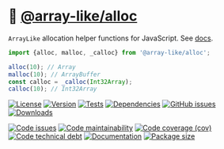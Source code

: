 :seat: [@array-like/alloc](https://array-like.github.io/alloc)
==

`ArrayLike` allocation helper functions for JavaScript.
See [docs](https://array-like.github.io/alloc/index.html).

```js
import {alloc, malloc, _calloc} from '@array-like/alloc';

alloc(10); // Array
malloc(10); // ArrayBuffer
const calloc = _calloc(Int32Array);
calloc(10); // Int32Array
```

[![License](https://img.shields.io/github/license/array-like/alloc.svg)](https://raw.githubusercontent.com/array-like/alloc/main/LICENSE)
[![Version](https://img.shields.io/npm/v/@array-like/alloc.svg)](https://www.npmjs.org/package/@array-like/alloc)
[![Tests](https://img.shields.io/github/actions/workflow/status/array-like/alloc/ci.yml?branch=main&event=push&label=tests)](https://github.com/array-like/alloc/actions/workflows/ci.yml?query=branch:main)
[![Dependencies](https://img.shields.io/librariesio/github/array-like/alloc.svg)](https://github.com/array-like/alloc/network/dependencies)
[![GitHub issues](https://img.shields.io/github/issues/array-like/alloc.svg)](https://github.com/array-like/alloc/issues)
[![Downloads](https://img.shields.io/npm/dm/@array-like/alloc.svg)](https://www.npmjs.org/package/@array-like/alloc)

[![Code issues](https://img.shields.io/codeclimate/issues/array-like/alloc.svg)](https://codeclimate.com/github/array-like/alloc/issues)
[![Code maintainability](https://img.shields.io/codeclimate/maintainability/array-like/alloc.svg)](https://codeclimate.com/github/array-like/alloc/trends/churn)
[![Code coverage (cov)](https://img.shields.io/codecov/c/gh/array-like/alloc/main.svg)](https://codecov.io/gh/array-like/alloc)
[![Code technical debt](https://img.shields.io/codeclimate/tech-debt/array-like/alloc.svg)](https://codeclimate.com/github/array-like/alloc/trends/technical_debt)
[![Documentation](https://array-like.github.io/alloc/badge.svg)](https://array-like.github.io/alloc/source.html)
[![Package size](https://img.shields.io/bundlephobia/minzip/@array-like/alloc)](https://bundlephobia.com/result?p=@array-like/alloc)
